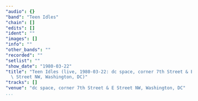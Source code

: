 ```yaml
---
"audio": {}
"band": "Teen Idles"
"chain": []
"edits": []
"ident": ""
"images": []
"info": ""
"other_bands": ""
"recorded": ""
"setlist": ""
"show_date": "1980-03-22"
"title": "Teen Idles (live, 1980-03-22: dc space, corner 7th Street & E\
  \ Street NW, Washington, DC)"
"tracks": []
"venue": "dc space, corner 7th Street & E Street NW, Washington, DC"
...
```

